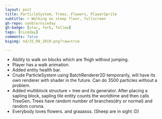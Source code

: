 ```yaml
---
layout: post
title: ParticleSystem, Trees, Flowers, PlayerSprite
subtitle: + Walking on steep floor, fullscreen
gh-repo: cooble/niceday
gh-badge: [star, fork, follow]
tags: [niceday]
comments: false
bigimg: nd/25_08_2019.png?raw=true

---
```


- Ability to walk on blocks which are 1high without jumping.     
- Player has a walk animation.     
- Added entity health bar.  
- Crude ParticleSystem using BatchRenderer2D temporarily, will have its own renderer with shader in the future. Can do 3500 particles without a problem.  
- Added multiblock structure = tree and its generator. After placing a sapling block, sapling tile entity counts the worldtime and then calls TreeGen. Trees have random number of branches(dry or normal) and random corona.  
- Everybody loves flowers. and graaasss. (Sheep are in sight :D)  

